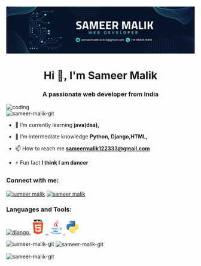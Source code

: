 ![logo](https://github.com/Sameer-Malik-git/Sameer-Malik-git/blob/main/sameer%20backg.png)
<h1 align="center">Hi 👋, I'm Sameer Malik</h1>
<h3 align="center">A passionate web developer from 
India</h3>
<img align="right" alt="coding" width="600" src="https://user-images.githubusercontent.com/55389276/140866485-8fb1c876-9a8f-4d6a-98dc-08c4981eaf70.gif">

<p align="left"> <img src="https://komarev.com/ghpvc/?username=sameer-malik-git&label=Profile%20views&color=0e75b6&style=flat" alt="sameer-malik-git" /> </p>

- 🌱 I’m currently learning **java(dsa),**

- 🌱 I’m intermediate knowledge **Python, Django,HTML,**

- 📫 How to reach me **sameermalik122333@gmail.com**

- ⚡ Fun fact **I think I am dancer**

<h3 align="left">Connect with me:</h3>
<p align="left">
<a href="[https://linkedin.com/in/sameer malik](https://www.linkedin.com/in/sameer-malik0131/)" target="blank"><img align="center" src="https://raw.githubusercontent.com/rahuldkjain/github-profile-readme-generator/master/src/images/icons/Social/linked-in-alt.svg" alt="sameer malik" height="30" width="40" /></a>
<a href="https://www.leetcode.com/sameer malik" target="blank"><img align="center" src="https://raw.githubusercontent.com/rahuldkjain/github-profile-readme-generator/master/src/images/icons/Social/leet-code.svg" alt="sameer malik" height="30" width="40" /></a>
</p>

<h3 align="left">Languages and Tools:</h3>
<p align="left"> <a href="https://www.djangoproject.com/" target="_blank" rel="noreferrer"> <img src="https://cdn.worldvectorlogo.com/logos/django.svg" alt="django" width="40" height="40"/> </a> <a href="https://www.w3.org/html/" target="_blank" rel="noreferrer"> <img src="https://raw.githubusercontent.com/devicons/devicon/master/icons/html5/html5-original-wordmark.svg" alt="html5" width="40" height="40"/> </a> <a href="https://www.adobe.com/in/products/illustrator.html" target="_blank" rel="noreferrer"> <img <a href="https://www.java.com" target="_blank" rel="noreferrer"> <img src="https://raw.githubusercontent.com/devicons/devicon/master/icons/java/java-original.svg" alt="java" width="40" height="40"/> </a> <a href="https://www.python.org" target="_blank" rel="noreferrer"> <img src="https://raw.githubusercontent.com/devicons/devicon/master/icons/python/python-original.svg" alt="python" width="40" height="40"/> </a> </p>

<p><img align="left" src="https://github-readme-stats.vercel.app/api/top-langs?username=sameer-malik-git&show_icons=true&locale=en&layout=compact" alt="sameer-malik-git" /></p>

<p>&nbsp;<img align="center" src="https://github-readme-stats.vercel.app/api?username=sameer-malik-git&show_icons=true&locale=en" alt="sameer-malik-git" /></p>

<p><img align="center" src="https://github-readme-streak-stats.herokuapp.com/?user=sameer-malik-git&" alt="sameer-malik-git" /></p>
